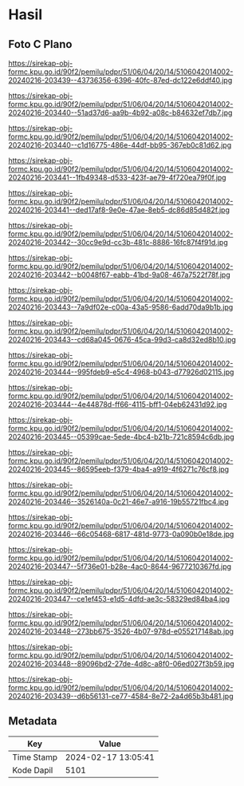 # Hasil

## Foto C Plano

https://sirekap-obj-formc.kpu.go.id/90f2/pemilu/pdpr/51/06/04/20/14/5106042014002-20240216-203439--43736356-6396-40fc-87ed-dc122e6ddf40.jpg

https://sirekap-obj-formc.kpu.go.id/90f2/pemilu/pdpr/51/06/04/20/14/5106042014002-20240216-203440--51ad37d6-aa9b-4b92-a08c-b84632ef7db7.jpg

https://sirekap-obj-formc.kpu.go.id/90f2/pemilu/pdpr/51/06/04/20/14/5106042014002-20240216-203440--c1d16775-486e-44df-bb95-367eb0c81d62.jpg

https://sirekap-obj-formc.kpu.go.id/90f2/pemilu/pdpr/51/06/04/20/14/5106042014002-20240216-203441--1fb49348-d533-423f-ae79-4f720ea79f0f.jpg

https://sirekap-obj-formc.kpu.go.id/90f2/pemilu/pdpr/51/06/04/20/14/5106042014002-20240216-203441--ded17af8-9e0e-47ae-8eb5-dc86d85d482f.jpg

https://sirekap-obj-formc.kpu.go.id/90f2/pemilu/pdpr/51/06/04/20/14/5106042014002-20240216-203442--30cc9e9d-cc3b-481c-8886-16fc87f4f91d.jpg

https://sirekap-obj-formc.kpu.go.id/90f2/pemilu/pdpr/51/06/04/20/14/5106042014002-20240216-203442--b0048f67-eabb-41bd-9a08-467a7522f78f.jpg

https://sirekap-obj-formc.kpu.go.id/90f2/pemilu/pdpr/51/06/04/20/14/5106042014002-20240216-203443--7a9df02e-c00a-43a5-9586-6add70da9b1b.jpg

https://sirekap-obj-formc.kpu.go.id/90f2/pemilu/pdpr/51/06/04/20/14/5106042014002-20240216-203443--cd68a045-0676-45ca-99d3-ca8d32ed8b10.jpg

https://sirekap-obj-formc.kpu.go.id/90f2/pemilu/pdpr/51/06/04/20/14/5106042014002-20240216-203444--995fdeb9-e5c4-4968-b043-d77926d02115.jpg

https://sirekap-obj-formc.kpu.go.id/90f2/pemilu/pdpr/51/06/04/20/14/5106042014002-20240216-203444--4e44878d-ff66-4115-bff1-04eb62431d92.jpg

https://sirekap-obj-formc.kpu.go.id/90f2/pemilu/pdpr/51/06/04/20/14/5106042014002-20240216-203445--05399cae-5ede-4bc4-b21b-721c8594c6db.jpg

https://sirekap-obj-formc.kpu.go.id/90f2/pemilu/pdpr/51/06/04/20/14/5106042014002-20240216-203445--86595eeb-f379-4ba4-a919-4f6271c76cf8.jpg

https://sirekap-obj-formc.kpu.go.id/90f2/pemilu/pdpr/51/06/04/20/14/5106042014002-20240216-203446--3526140a-0c21-46e7-a916-19b55721fbc4.jpg

https://sirekap-obj-formc.kpu.go.id/90f2/pemilu/pdpr/51/06/04/20/14/5106042014002-20240216-203446--66c05468-6817-481d-9773-0a090b0e18de.jpg

https://sirekap-obj-formc.kpu.go.id/90f2/pemilu/pdpr/51/06/04/20/14/5106042014002-20240216-203447--5f736e01-b28e-4ac0-8644-9677210367fd.jpg

https://sirekap-obj-formc.kpu.go.id/90f2/pemilu/pdpr/51/06/04/20/14/5106042014002-20240216-203447--ce1ef453-e1d5-4dfd-ae3c-58329ed84ba4.jpg

https://sirekap-obj-formc.kpu.go.id/90f2/pemilu/pdpr/51/06/04/20/14/5106042014002-20240216-203448--273bb675-3526-4b07-978d-e055217148ab.jpg

https://sirekap-obj-formc.kpu.go.id/90f2/pemilu/pdpr/51/06/04/20/14/5106042014002-20240216-203448--89096bd2-27de-4d8c-a8f0-06ed027f3b59.jpg

https://sirekap-obj-formc.kpu.go.id/90f2/pemilu/pdpr/51/06/04/20/14/5106042014002-20240216-203439--d6b56131-ce77-4584-8e72-2a4d65b3b481.jpg


## Metadata

| Key        | Value               |
| ---------- | ------------------- |
| Time Stamp | 2024-02-17 13:05:41 |
| Kode Dapil | 5101                |



